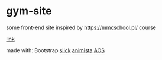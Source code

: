 # gym-site
some front-end site inspired by https://mmcschool.pl/ course

<a href="https://orzehhowski.github.io/gym-site/">link</a>

made with: 
Bootstrap
<a href="https://kenwheeler.github.io/slick/">slick</a>
<a href="https://animista.net/">animista</a>
<a href="https://michalsnik.github.io/aos/">AOS</a>

